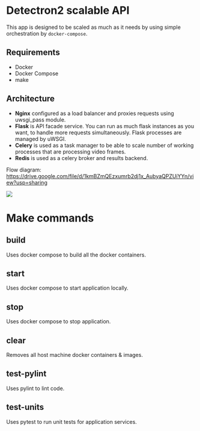 Detectron2 scalable API
===

This app is designed to be scaled as much as it needs by using simple orchestration by 
`docker-compose`.

Requirements
---

- Docker
- Docker Compose
- make

Architecture
---

- **Nginx** configured as a load balancer and proxies requests using uwsgi_pass module.
- **Flask** is API facade service. You can run as much flask instances as you want, to handle more requests simultaneously. Flask processes are managed by uWSGI.
- **Celery** is used as a task manager to be able to scale number of working processes that are processing video frames. 
- **Redis** is used as a celery broker and results backend.

Flow diagram: https://drive.google.com/file/d/1kmBZmQEzxumrb2dj1x_AubyaQPZUiYYn/view?usp=sharing

![](/home/maxon/Bucket/test-task/flow.png)

Make commands
===

build
---

Uses docker compose to build all the docker containers.

start
---

Uses docker compose to start application locally.

stop
---

Uses docker compose to stop application.

clear
---

Removes all host machine docker containers & images.

test-pylint
---

Uses pylint to lint code.

test-units
---

Uses pytest to run unit tests for application services.
